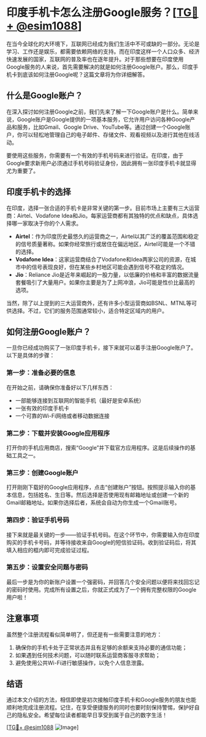 # 印度手机卡怎么注册Google服务？[[TG💪+ @esim1088](https://t.me/s/esim1088)]

在当今全球化的大环境下，互联网已经成为我们生活中不可或缺的一部分。无论是学习、工作还是娱乐，都需要依赖网络的支持。而在印度这样一个人口众多、经济快速发展的国家，互联网的普及率也在逐年提升。对于那些想要在印度使用Google服务的人来说，首先需要解决的就是如何注册Google账户。那么，印度手机卡到底该如何注册Google呢？这篇文章将为你详细解答。

## 什么是Google账户？

在深入探讨如何注册Google之前，我们先来了解一下Google账户是什么。简单来说，Google账户是Google提供的一项基本服务，它允许用户访问各种Google产品和服务，比如Gmail、Google Drive、YouTube等。通过创建一个Google账户，你可以轻松地管理自己的电子邮件、存储文件、观看视频以及进行其他在线活动。

要使用这些服务，你需要有一个有效的手机号码来进行验证。在印度，由于Google要求新用户必须通过手机号码验证身份，因此拥有一张印度手机卡就显得尤为重要了。

## 印度手机卡的选择

在印度，选择一张合适的手机卡是非常关键的第一步。目前市场上主要有三大运营商：Airtel、Vodafone Idea和Jio。每家运营商都有其独特的优点和缺点，具体选择哪一家取决于你的个人需求。

- **Airtel**：作为印度历史最悠久的运营商之一，Airtel以其广泛的覆盖范围和稳定的信号质量著称。如果你经常旅行或居住在偏远地区，Airtel可能是一个不错的选择。
- **Vodafone Idea**：这家运营商结合了Vodafone和Idea两家公司的资源，在城市中的信号表现良好，但在某些乡村地区可能会遇到信号不稳定的情况。
- **Jio**：Reliance Jio是近年来崛起的一股力量，以低廉的价格和丰富的数据流量套餐吸引了大量用户。如果你主要是为了上网冲浪，Jio可能是性价比最高的选项。

当然，除了以上提到的三大运营商外，还有许多小型运营商如BSNL、MTNL等可供选择。不过，它们的服务范围通常较小，适合特定区域内的用户。

## 如何注册Google账户？

一旦你已经成功购买了一张印度手机卡，接下来就可以着手注册Google账户了。以下是具体的步骤：

### 第一步：准备必要的信息
在开始之前，请确保你准备好以下几样东西：
- 一部能够连接到互联网的智能手机（最好是安卓系统）
- 一张有效的印度手机卡
- 一个可靠的Wi-Fi网络或者移动数据连接

### 第二步：下载并安装Google应用程序
打开你的手机应用商店，搜索“Google”并下载官方应用程序。这是后续操作的基础工具之一。

### 第三步：创建Google账户
打开刚刚下载好的Google应用程序，点击“创建账户”按钮。按照提示输入你的基本信息，包括姓名、生日等。然后选择是否使用现有邮箱地址或创建一个新的Gmail邮箱地址。如果你选择后者，系统会自动为你生成一个Gmail账号。

### 第四步：验证手机号码
接下来就是最关键的一步——验证手机号码。在这个环节中，你需要输入你在印度购买的手机卡号码，并等待接收来自Google的短信验证码。收到验证码后，将其填入相应的框内即可完成验证过程。

### 第五步：设置安全问题与密码
最后一步是为你的新账户设置一个强密码，并回答几个安全问题以便将来找回忘记的密码时使用。完成所有设置之后，你就正式成为了一个拥有完整权限的Google用户啦！

## 注意事项

虽然整个注册流程看似简单明了，但还是有一些需要注意的地方：

1. 确保你的手机卡处于正常状态并且有足够的余额来支持必要的通信功能；
2. 如果遇到任何技术问题，可以随时联系运营商客服寻求帮助；
3. 避免使用公共Wi-Fi进行敏感操作，以免个人信息泄露。

## 结语

通过本文介绍的方法，相信即使是初次接触印度手机卡和Google服务的朋友也能顺利地完成注册流程。记住，在享受便捷服务的同时也要时刻保持警惕，保护好自己的隐私安全。希望每位读者都能早日享受到属于自己的数字生活！

[[TG💪+ @esim1088](https://t.me/s/esim1088) ![Image](https://i.postimg.cc/4NQfJmqS/Snipaste-2025-05-13-00-14-12.png)]